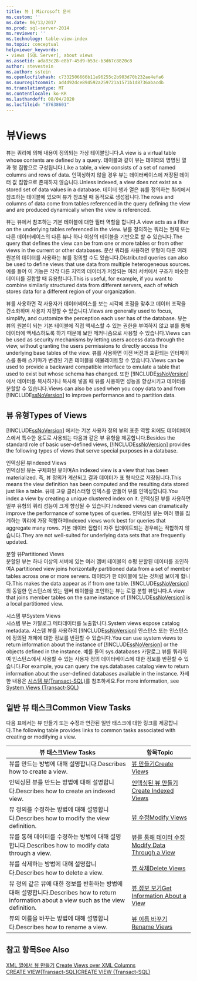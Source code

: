 ```yaml
---
title: 뷰 | Microsoft 문서
ms.custom: ''
ms.date: 06/13/2017
ms.prod: sql-server-2014
ms.reviewer: ''
ms.technology: table-view-index
ms.topic: conceptual
helpviewer_keywords:
- views [SQL Server], about views
ms.assetid: ada83c28-e8b7-45d9-b53c-b3d67c8820c8
author: stevestein
ms.author: sstein
ms.openlocfilehash: c7332506666b11e96255c2b903d70b232ae4efa6
ms.sourcegitcommit: ad4d92dce894592a259721a1571b1d8736abacdb
ms.translationtype: MT
ms.contentlocale: ko-KR
ms.lasthandoff: 08/04/2020
ms.locfileid: "87638601"
---
```

# <a name="views"></a><span data-ttu-id="7e888-102">뷰</span><span class="sxs-lookup"><span data-stu-id="7e888-102">Views</span></span>
  <span data-ttu-id="7e888-103">뷰는 쿼리에 의해 내용이 정의되는 가상 테이블입니다.</span><span class="sxs-lookup"><span data-stu-id="7e888-103">A view is a virtual table whose contents are defined by a query.</span></span> <span data-ttu-id="7e888-104">테이블과 같이 뷰는 데이터의 명명된 열과 행 집합으로 구성됩니다.</span><span class="sxs-lookup"><span data-stu-id="7e888-104">Like a table, a view consists of a set of named columns and rows of data.</span></span> <span data-ttu-id="7e888-105">인덱싱하지 않을 경우 뷰는 데이터베이스에 저장된 데이터 값 집합으로 존재하지 않습니다.</span><span class="sxs-lookup"><span data-stu-id="7e888-105">Unless indexed, a view does not exist as a stored set of data values in a database.</span></span> <span data-ttu-id="7e888-106">데이터 행과 열은 뷰를 정의하는 쿼리에서 참조하는 테이블에 있으며 뷰가 참조될 때 동적으로 생성됩니다.</span><span class="sxs-lookup"><span data-stu-id="7e888-106">The rows and columns of data come from tables referenced in the query defining the view and are produced dynamically when the view is referenced.</span></span>  
  
 <span data-ttu-id="7e888-107">뷰는 뷰에서 참조하는 기본 테이블에 대한 필터 역할을 합니다.</span><span class="sxs-lookup"><span data-stu-id="7e888-107">A view acts as a filter on the underlying tables referenced in the view.</span></span> <span data-ttu-id="7e888-108">뷰를 정의하는 쿼리는 현재 또는 다른 데이터베이스의 다른 뷰나 하나 이상의 테이블을 기반으로 할 수 있습니다.</span><span class="sxs-lookup"><span data-stu-id="7e888-108">The query that defines the view can be from one or more tables or from other views in the current or other databases.</span></span> <span data-ttu-id="7e888-109">분산 쿼리를 사용하면 유형이 다른 여러 원본의 데이터를 사용하는 뷰를 정의할 수도 있습니다.</span><span class="sxs-lookup"><span data-stu-id="7e888-109">Distributed queries can also be used to define views that use data from multiple heterogeneous sources.</span></span> <span data-ttu-id="7e888-110">예를 들어 이 기능은 각각 다른 지역의 데이터가 저장되는 여러 서버에서 구조가 비슷한 데이터를 결합할 때 유용합니다.</span><span class="sxs-lookup"><span data-stu-id="7e888-110">This is useful, for example, if you want to combine similarly structured data from different servers, each of which stores data for a different region of your organization.</span></span>  
  
 <span data-ttu-id="7e888-111">뷰를 사용하면 각 사용자가 데이터베이스를 보는 시각에 초점을 맞추고 데이터 조작을 간소화하며 사용자 지정할 수 있습니다.</span><span class="sxs-lookup"><span data-stu-id="7e888-111">Views are generally used to focus, simplify, and customize the perception each user has of the database.</span></span> <span data-ttu-id="7e888-112">뷰는 뷰의 원본이 되는 기본 테이블에 직접 액세스할 수 있는 권한을 부여하지 않고 뷰를 통해 데이터에 액세스하도록 하기 때문에 보안 메커니즘으로 사용할 수 있습니다.</span><span class="sxs-lookup"><span data-stu-id="7e888-112">Views can be used as security mechanisms by letting users access data through the view, without granting the users permissions to directly access the underlying base tables of the view.</span></span> <span data-ttu-id="7e888-113">뷰를 사용하면 이전 버전과 호환되는 인터페이스를 통해 스키마가 변경된 기존 테이블을 에뮬레이트할 수 있습니다.</span><span class="sxs-lookup"><span data-stu-id="7e888-113">Views can be used to provide a backward compatible interface to emulate a table that used to exist but whose schema has changed.</span></span> <span data-ttu-id="7e888-114">또한 [!INCLUDE[ssNoVersion](../../includes/ssnoversion-md.md)] 에서 데이터를 복사하거나 복사해 넣을 때 뷰를 사용하면 성능을 향상시키고 데이터를 분할할 수 있습니다.</span><span class="sxs-lookup"><span data-stu-id="7e888-114">Views can also be used when you copy data to and from [!INCLUDE[ssNoVersion](../../includes/ssnoversion-md.md)] to improve performance and to partition data.</span></span>  
  
## <a name="types-of-views"></a><span data-ttu-id="7e888-115">뷰 유형</span><span class="sxs-lookup"><span data-stu-id="7e888-115">Types of Views</span></span>  
 <span data-ttu-id="7e888-116">[!INCLUDE[ssNoVersion](../../includes/ssnoversion-md.md)] 에서는 기본 사용자 정의 뷰의 표준 역할 외에도 데이터베이스에서 특수한 용도로 사용되는 다음과 같은 뷰 유형을 제공합니다.</span><span class="sxs-lookup"><span data-stu-id="7e888-116">Besides the standard role of basic user-defined views, [!INCLUDE[ssNoVersion](../../includes/ssnoversion-md.md)] provides the following types of views that serve special purposes in a database.</span></span>  
  
 <span data-ttu-id="7e888-117">인덱싱된 뷰</span><span class="sxs-lookup"><span data-stu-id="7e888-117">Indexed Views</span></span>  
 <span data-ttu-id="7e888-118">인덱싱된 뷰는 구체화된 뷰이며</span><span class="sxs-lookup"><span data-stu-id="7e888-118">An indexed view is a view that has been materialized.</span></span> <span data-ttu-id="7e888-119">즉, 뷰 정의가 계산되고 결과 데이터가 표 형식으로 저장됩니다.</span><span class="sxs-lookup"><span data-stu-id="7e888-119">This means the view definition has been computed and the resulting data stored just like a table.</span></span> <span data-ttu-id="7e888-120">뷰에 고유 클러스터형 인덱스를 만들어 뷰를 인덱싱합니다.</span><span class="sxs-lookup"><span data-stu-id="7e888-120">You index a view by creating a unique clustered index on it.</span></span> <span data-ttu-id="7e888-121">인덱싱된 뷰를 사용하면 일부 유형의 쿼리 성능이 크게 향상될 수 있습니다.</span><span class="sxs-lookup"><span data-stu-id="7e888-121">Indexed views can dramatically improve the performance of some types of queries.</span></span> <span data-ttu-id="7e888-122">인덱싱된 뷰는 여러 행을 집계하는 쿼리에 가장 적합하며</span><span class="sxs-lookup"><span data-stu-id="7e888-122">Indexed views work best for queries that aggregate many rows.</span></span> <span data-ttu-id="7e888-123">기본 데이터 집합이 자주 업데이트되는 경우에는 적합하지 않습니다.</span><span class="sxs-lookup"><span data-stu-id="7e888-123">They are not well-suited for underlying data sets that are frequently updated.</span></span>  
  
 <span data-ttu-id="7e888-124">분할 뷰</span><span class="sxs-lookup"><span data-stu-id="7e888-124">Partitioned Views</span></span>  
 <span data-ttu-id="7e888-125">분할된 뷰는 하나 이상의 서버에 있는 여러 멤버 테이블의 수평 분할된 데이터를 조인하여</span><span class="sxs-lookup"><span data-stu-id="7e888-125">A partitioned view joins horizontally partitioned data from a set of member tables across one or more servers.</span></span> <span data-ttu-id="7e888-126">데이터가 한 테이블에 있는 것처럼 보이게 합니다.</span><span class="sxs-lookup"><span data-stu-id="7e888-126">This makes the data appear as if from one table.</span></span> <span data-ttu-id="7e888-127">[!INCLUDE[ssNoVersion](../../includes/ssnoversion-md.md)] 의 동일한 인스턴스에 있는 멤버 테이블을 조인하는 뷰는 로컬 분할 뷰입니다.</span><span class="sxs-lookup"><span data-stu-id="7e888-127">A view that joins member tables on the same instance of [!INCLUDE[ssNoVersion](../../includes/ssnoversion-md.md)] is a local partitioned view.</span></span>  
  
 <span data-ttu-id="7e888-128">시스템 뷰</span><span class="sxs-lookup"><span data-stu-id="7e888-128">System Views</span></span>  
 <span data-ttu-id="7e888-129">시스템 뷰는 카탈로그 메타데이터를 노출합니다.</span><span class="sxs-lookup"><span data-stu-id="7e888-129">System views expose catalog metadata.</span></span> <span data-ttu-id="7e888-130">시스템 뷰를 사용하여 [!INCLUDE[ssNoVersion](../../includes/ssnoversion-md.md)] 인스턴스 또는 인스턴스에 정의된 개체에 대한 정보를 반환할 수 있습니다.</span><span class="sxs-lookup"><span data-stu-id="7e888-130">You can use system views to return information about the instance of [!INCLUDE[ssNoVersion](../../includes/ssnoversion-md.md)] or the objects defined in the instance.</span></span> <span data-ttu-id="7e888-131">예를 들어 sys.databases 카탈로그 뷰를 쿼리하여 인스턴스에서 사용할 수 있는 사용자 정의 데이터베이스에 대한 정보를 반환할 수 있습니다.</span><span class="sxs-lookup"><span data-stu-id="7e888-131">For example, you can query the sys.databases catalog view to return information about the user-defined databases available in the instance.</span></span> <span data-ttu-id="7e888-132">자세한 내용은 [시스템 뷰&#40;Transact-SQL&#41;](/sql/t-sql/language-reference)를 참조하세요.</span><span class="sxs-lookup"><span data-stu-id="7e888-132">For more information, see [System Views &#40;Transact-SQL&#41;](/sql/t-sql/language-reference)</span></span>  
  
## <a name="common-view-tasks"></a><span data-ttu-id="7e888-133">일반 뷰 태스크</span><span class="sxs-lookup"><span data-stu-id="7e888-133">Common View Tasks</span></span>  
 <span data-ttu-id="7e888-134">다음 표에서는 뷰 만들기 또는 수정과 연관된 일반 태스크에 대한 링크를 제공합니다.</span><span class="sxs-lookup"><span data-stu-id="7e888-134">The following table provides links to common tasks associated with creating or modifying a view.</span></span>  
  
|<span data-ttu-id="7e888-135">뷰 태스크</span><span class="sxs-lookup"><span data-stu-id="7e888-135">View Tasks</span></span>|<span data-ttu-id="7e888-136">항목</span><span class="sxs-lookup"><span data-stu-id="7e888-136">Topic</span></span>|  
|----------------|-----------|  
|<span data-ttu-id="7e888-137">뷰를 만드는 방법에 대해 설명합니다.</span><span class="sxs-lookup"><span data-stu-id="7e888-137">Describes how to create a view.</span></span>|[<span data-ttu-id="7e888-138">뷰 만들기</span><span class="sxs-lookup"><span data-stu-id="7e888-138">Create Views</span></span>](../views/views.md)|  
|<span data-ttu-id="7e888-139">인덱싱된 뷰를 만드는 방법에 대해 설명합니다.</span><span class="sxs-lookup"><span data-stu-id="7e888-139">Describes how to create an indexed view.</span></span>|[<span data-ttu-id="7e888-140">인덱싱된 뷰 만들기</span><span class="sxs-lookup"><span data-stu-id="7e888-140">Create Indexed Views</span></span>](../views/create-indexed-views.md)|  
|<span data-ttu-id="7e888-141">뷰 정의를 수정하는 방법에 대해 설명합니다.</span><span class="sxs-lookup"><span data-stu-id="7e888-141">Describes how to modify the view definition.</span></span>|[<span data-ttu-id="7e888-142">뷰 수정</span><span class="sxs-lookup"><span data-stu-id="7e888-142">Modify Views</span></span>](../views/modify-views.md)|  
|<span data-ttu-id="7e888-143">뷰를 통해 데이터를 수정하는 방법에 대해 설명합니다.</span><span class="sxs-lookup"><span data-stu-id="7e888-143">Describes how to modify data through a view.</span></span>|[<span data-ttu-id="7e888-144">뷰를 통해 데이터 수정</span><span class="sxs-lookup"><span data-stu-id="7e888-144">Modify Data Through a View</span></span>](../views/modify-data-through-a-view.md)|  
|<span data-ttu-id="7e888-145">뷰를 삭제하는 방법에 대해 설명합니다.</span><span class="sxs-lookup"><span data-stu-id="7e888-145">Describes how to delete a view.</span></span>|[<span data-ttu-id="7e888-146">뷰 삭제</span><span class="sxs-lookup"><span data-stu-id="7e888-146">Delete Views</span></span>](../views/delete-views.md)|  
|<span data-ttu-id="7e888-147">뷰 정의 같은 뷰에 대한 정보를 반환하는 방법에 대해 설명합니다.</span><span class="sxs-lookup"><span data-stu-id="7e888-147">Describes how to return information about a view such as the view definition.</span></span>|[<span data-ttu-id="7e888-148">뷰 정보 보기</span><span class="sxs-lookup"><span data-stu-id="7e888-148">Get Information About a View</span></span>](../views/get-information-about-a-view.md)|  
|<span data-ttu-id="7e888-149">뷰의 이름을 바꾸는 방법에 대해 설명합니다.</span><span class="sxs-lookup"><span data-stu-id="7e888-149">Describes how to rename a view.</span></span>|[<span data-ttu-id="7e888-150">뷰 이름 바꾸기</span><span class="sxs-lookup"><span data-stu-id="7e888-150">Rename Views</span></span>](../views/rename-views.md)|  
  
## <a name="see-also"></a><span data-ttu-id="7e888-151">참고 항목</span><span class="sxs-lookup"><span data-stu-id="7e888-151">See Also</span></span>  
 <span data-ttu-id="7e888-152">[XML 열에서 뷰 만들기](../xml/create-views-over-xml-columns.md) </span><span class="sxs-lookup"><span data-stu-id="7e888-152">[Create Views over XML Columns](../xml/create-views-over-xml-columns.md) </span></span>  
 [<span data-ttu-id="7e888-153">CREATE VIEW&#40;Transact-SQL&#41;</span><span class="sxs-lookup"><span data-stu-id="7e888-153">CREATE VIEW &#40;Transact-SQL&#41;</span></span>](/sql/t-sql/statements/create-view-transact-sql)  
  
  
